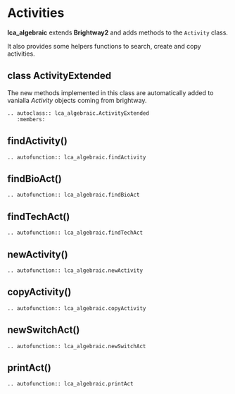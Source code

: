 # Activities

**lca_algebraic** extends **Brightway2** and adds methods to the `Activity` class.

It also provides some helpers functions to search, create and copy activities.

## class ActivityExtended

The new methods implemented in this class are automatically added to vanialla *Activity* objects coming from
brightway.

```{eval-rst} 
.. autoclass:: lca_algebraic.ActivityExtended
   :members:
```

## findActivity()

```{eval-rst} 
.. autofunction:: lca_algebraic.findActivity
```

## findBioAct()

```{eval-rst} 
.. autofunction:: lca_algebraic.findBioAct
```

## findTechAct()

```{eval-rst} 
.. autofunction:: lca_algebraic.findTechAct
```


## newActivity()

```{eval-rst} 
.. autofunction:: lca_algebraic.newActivity
```

## copyActivity()

```{eval-rst} 
.. autofunction:: lca_algebraic.copyActivity
```

## newSwitchAct()

```{eval-rst} 
.. autofunction:: lca_algebraic.newSwitchAct
```

## printAct()

```{eval-rst} 
.. autofunction:: lca_algebraic.printAct
```